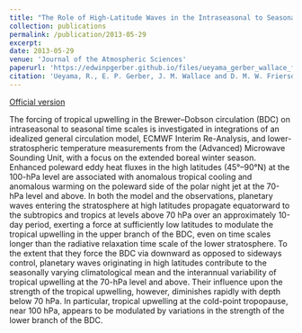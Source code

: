 ```yaml
---
title: "The Role of High-Latitude Waves in the Intraseasonal to Seasonal Variability of Tropical Upwelling in the Brewer–Dobson Circulation"
collection: publications
permalink: /publication/2013-05-29
excerpt: 
date: 2013-05-29
venue: 'Journal of the Atmospheric Sciences'
paperurl: 'https://edwinpgerber.github.io/files/ueyama_gerber_wallace_frierson-JAS-2013.pdf'
citation: 'Ueyama, R., E. P. Gerber, J. M. Wallace and D. M. W. Frierson, 2013: The role of high-latitude waves in the intraseasonal to seasonal variability of tropical upwelling in the Brewer-Dobson circulation. <i>J. Atmos. Sci.</i>, <b>70</b>, 1631-1648, doi:10.1175/JAS-D-12-0174.1.'
---
```


[Official version](https://doi.org/10.1175/JAS-D-12-0174.1)

The forcing of tropical upwelling in the Brewer–Dobson circulation (BDC) on intraseasonal to seasonal time scales is investigated in integrations of an idealized general circulation model, ECMWF Interim Re-Analysis, and lower-stratospheric temperature measurements from the (Advanced) Microwave Sounding Unit, with a focus on the extended boreal winter season. Enhanced poleward eddy heat fluxes in the high latitudes (45°–90°N) at the 100-hPa level are associated with anomalous tropical cooling and anomalous warming on the poleward side of the polar night jet at the 70-hPa level and above. In both the model and the observations, planetary waves entering the stratosphere at high latitudes propagate equatorward to the subtropics and tropics at levels above 70 hPa over an approximately 10-day period, exerting a force at sufficiently low latitudes to modulate the tropical upwelling in the upper branch of the BDC, even on time scales longer than the radiative relaxation time scale of the lower stratosphere. To the extent that they force the BDC via downward as opposed to sideways control, planetary waves originating in high latitudes contribute to the seasonally varying climatological mean and the interannual variability of tropical upwelling at the 70-hPa level and above. Their influence upon the strength of the tropical upwelling, however, diminishes rapidly with depth below 70 hPa. In particular, tropical upwelling at the cold-point tropopause, near 100 hPa, appears to be modulated by variations in the strength of the lower branch of the BDC.

